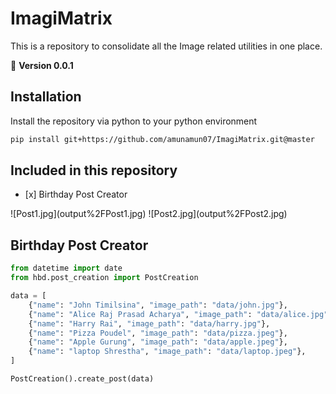 # ImagiMatrix
This is a repository to consolidate all the Image related utilities in one place.

💫 **Version 0.0.1**


## Installation

Install the repository via python to your python environment

```bash
pip install git+https://github.com/amunamun07/ImagiMatrix.git@master
```

## Included in this repository

<ul>
<li>[x] Birthday Post Creator </li>
</ul>
![Post1.jpg](output%2FPost1.jpg)
![Post2.jpg](output%2FPost2.jpg)

## Birthday Post Creator

```python
from datetime import date
from hbd.post_creation import PostCreation

data = [
    {"name": "John Timilsina", "image_path": "data/john.jpg"},
    {"name": "Alice Raj Prasad Acharya", "image_path": "data/alice.jpg"},
    {"name": "Harry Rai", "image_path": "data/harry.jpg"},
    {"name": "Pizza Poudel", "image_path": "data/pizza.jpeg"},
    {"name": "Apple Gurung", "image_path": "data/apple.jpeg"},
    {"name": "laptop Shrestha", "image_path": "data/laptop.jpeg"},
]

PostCreation().create_post(data)
```

